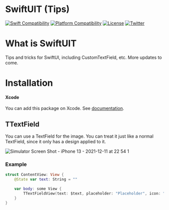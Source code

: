 # SwiftUIT (Tips)
[![Swift Compatibility](https://img.shields.io/endpoint?url=https%3A%2F%2Fswiftpackageindex.com%2Fapi%2Fpackages%2Fuhooi%2Fswift-string-transform%2Fbadge%3Ftype%3Dswift-versions)](https://swiftpackageindex.com/uhooi/swift-string-transform)
[![Platform Compatibility](https://img.shields.io/endpoint?url=https%3A%2F%2Fswiftpackageindex.com%2Fapi%2Fpackages%2Fuhooi%2Fswift-string-transform%2Fbadge%3Ftype%3Dplatforms)](https://swiftpackageindex.com/uhooi/swift-string-transform)
[![License](https://img.shields.io/github/license/UserKazun/SwiftUIT)](https://github.com/UserKazun/SwiftUIT/blob/main/LICENSE)
[![Twitter](https://img.shields.io/twitter/follow/developer_kazu?style=social)](https://twitter.com/developer_kazu)

# What is SwiftUIT
Tips and tricks for SwiftUI, including CustomTextField, etc. More updates to come.

# Installation
#### Xcode

You can add this package on Xcode.
See [documentation](https://developer.apple.com/documentation/swift_packages/adding_package_dependencies_to_your_app).

## TTextField
You can use a TextField for the image. You can treat it just like a normal TextField, since it only has a design applied to it.

![Simulator Screen Shot - iPhone 13 - 2021-12-11 at 22 54 1](https://user-images.githubusercontent.com/34956483/145679398-a89ce2ce-7dee-46c1-84e0-9d205c41fe09.png)

### Example
```swift
struct ContentView: View {
    @State var text: String = ""
    
    var body: some View {
        TTextFieldView(text: $text, placeholder: "Placeholder", icon: "person")
    }
}
```
